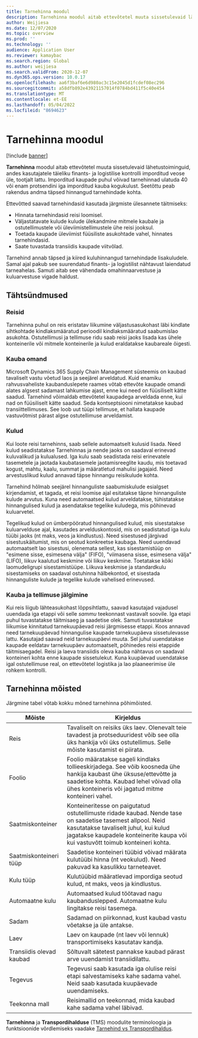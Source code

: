 ```yaml
---
title: Tarnehinna moodul
description: Tarnehinna moodul aitab ettevõtetel muuta sissetulevaid lähetustoiminguid, andes kasutajatele täieliku finants- ja logistilise kontrolli imporditud veose üle, tootjalt lattu.
author: Weijiesa
ms.date: 12/07/2020
ms.topic: overview
ms.prod: ''
ms.technology: ''
audience: Application User
ms.reviewer: kamaybac
ms.search.region: Global
ms.author: weijiesa
ms.search.validFrom: 2020-12-07
ms.dyn365.ops.version: 10.0.17
ms.openlocfilehash: aa6f3baf6e6d980ac3c15e2045d1fcdef08ec296
ms.sourcegitcommit: a58dfb892e43921157014f0784bd411f5c40e454
ms.translationtype: MT
ms.contentlocale: et-EE
ms.lasthandoff: 05/04/2022
ms.locfileid: "8694623"
---
```

# <a name="landed-cost-module"></a>Tarnehinna moodul

[!include [banner](../../includes/banner.md)]

**Tarnehinna** moodul aitab ettevõtetel muuta sissetulevaid lähetustoiminguid, andes kasutajatele täieliku finants- ja logistilise kontrolli imporditud veose üle, tootjalt lattu. Imporditud kaupade puhul võivad tarnehinnad ulatuda 40 või enam protsendini iga imporditud kauba kogukulust. Seetõttu peab rakendus andma täpsed hinnangud tarnehindade kohta.

Ettevõtted saavad tarnehindasid kasutada järgmiste ülesannete täitmiseks:

- Hinnata tarnehindasid reisi loomisel.
- Väljastatavate kulude kulude ülekandmine mitmele kaubale ja ostutellimustele või üleviimistellimustele ühe reisi jooksul.
- Toetada kaupade üleviimist füüsiliste asukohtade vahel, hinnates tarnehindasid.
- Saate tuvastada transiidis kaupade viitvõlad.

Tarnehind annab täpsed ja kiired kuluhinnangud tarnehindade lisakuludele. Samal ajal pakub see suurendatud finants- ja logistilist nähtavust laiendatud tarneahelas. Samuti aitab see vähendada omahinnaarvestuse ja kuluarvestuse vigade haldust.

## <a name="highlights"></a>Tähtsündmused

### <a name="voyages"></a>Reisid

Tarnehinna puhul on reis eristatav liikumine väljastusasukohast läbi kindlate sihtkohtade kindlaksmääratud perioodil kindlaksmääratud saabumislao asukohta. Ostutellimusi ja tellimuse ridu saab reisi jaoks lisada kas ühele konteinerile või mitmele konteinerile ja kulud eraldatakse kaubareale õigesti. 

### <a name="item-ownership"></a>Kauba omand

Microsoft Dynamics 365 Supply Chain Management süsteemis on kaubad tavaliselt vastu võetud laos ja seejärel arveldatud. Kuid enamiku rahvusvaheliste kaubanduslepete raames võtab ettevõte kaupade omandi alates algsest sadamast lahkumise ajast, enne kui need on füüsiliselt kätte saadud. Tarnehind võimaldab ettevõtetel kaupadega arveldada enne, kui nad on füüsiliselt kätte saadud. Seda kontseptsiooni nimetatakse kaubad transiittellimuses. See loob uut tüüpi tellimuse, et hallata kaupade vastuvõtmist pärast algse ostutellimuse arveldamist.

### <a name="costs"></a>Kulud

Kui loote reisi tarnehinns, saab sellele automaatselt kulusid lisada. Need kulud seadistatakse Tarnehinnas ja nende jaoks on saadaval erinevad kuluvalikud ja kulualused. Iga kulu saab seadistada reisi erinevatele tasemetele ja jaotada kaubatasemele jaotamisreeglite kaudu, mis toetavad kogust, mahtu, kaalu, summat ja määratletud mahulisi jagajaid. Need arvestuslikud kulud annavad täpse hinnangu reisikulude kohta.

Tarnehind hõlmab seejärel hinnanguliste saabumiskulude esialgset kirjendamist, et tagada, et reisi loomise ajal esitatakse täpne hinnanguliste kulude arvutus. Kuna need automaatsed kulud arveldatakse, tühistatakse hinnangulised kulud ja asendatakse tegelike kuludega, mis põhinevad kuluarvetel.

Tegelikud kulud on ümberpööratud hinnangulised kulud, mis sisestatakse kuluarvelduse ajal, kasutades arvelduskontosid, mis on seadistatud iga kulu tüübi jaoks (nt maks, veos ja kindlustus). Need sisestused järgivad sisestuskäitumist, mis on seotud konkreetse kaubaga. Need uuendavad automaatselt lao sisestusi, olenemata sellest, kas sisestamistüüp on "esimene sisse, esimesena välja" (FIFO), "viimasena sisse, esimesena välja" (LIFO), liikuv kaalutud keskmine või liikuv keskmine. Toetatakse kõiki laomudeligrupi sisestamistüüpe. Liikuva keskmise ja standardkulu sisestamiseks on saadaval ostuhinna hälbekontod, et sisestada hinnanguliste kulude ja tegelike kulude vahelised erinevused.

### <a name="item-and-order-tracking"></a>Kauba ja tellimuse jälgimine

Kui reis liigub lähteasukohast lõppsihtlattu, saavad kasutajad vajadusel uuendada iga etappi või selle *sammu* teekonnast vastavalt soovile. Iga etapi puhul tuvastatakse täitmisaeg ja saadetise olek. Samuti tuvastatakse liikumise kinnitatud tarnekuupäevad reisi järgmisesse etappi. Koos annavad need tarnekuupäevad hinnangulise kaupade tarnekuupäeva sissetulevasse lattu. Kasutajad saavad neid tarnekuupäevi muuta. Sel juhul uuendatakse kaupade eeldatav tarnekuupäev automaatselt, põhinedes reisi etappide täitmisaegadel. Reisi ja laeva transiidis oleva kauba nähtavus on saadaval konteineri kohta enne kaupade sissetulekut. Kuna kuupäevad uuendatakse igal ostutellimuse real, on ettevõtetel logistika ja lao plaaneerimise üle rohkem kontrolli.

## <a name="landed-cost-concepts"></a>Tarnehinna mõisted

Järgmine tabel võtab kokku mõned tarnehinna põhimõisted.

| Mõiste | Kirjeldus |
|---|---|
| Reis | Tavaliselt on reisiks üks laev. Olenevalt teie tavadest ja protseduuridest võib see olla üks hankija või üks ostutellimus. Selle mõiste kasutamist ei piirata. |
| Foolio | Foolio määratakse sageli kindlaks tollieeskirjadega. See võib koosneda ühe hankija kaubast ühe üksuse/ettevõtte ja saadetise kohta. Kaubad lehel võivad olla ühes konteineris või jagatud mitme konteineri vahel. |
| Saatmiskonteiner | Konteineritesse on paigutatud ostutellimuste ridade kaubad. Nende tase on saadetise tasemest allpool. Neid kasutatakse tavaliselt juhul, kui kulud jagatakse kaupadele konteinerite kaupa või kui vastuvõtt toimub konteineri kohta. |
| Saatmiskonteineri tüüp | Saadetise konteineri tüübid võivad määrata kulutüübi hinna (nt veokulud). Need pakuvad ka kasulikku tarneteavet. |
| Kulu tüüp | Kulutüübid määratlevad impordiga seotud kulud, nt maks, veos ja kindlustus. |
| Automaatne kulu | Automaatsed kulud töötavad nagu kaubanduslepped. Automaatne kulu lingitakse reisi tasemega. |
| Sadam | Sadamad on piirkonnad, kust kaubad vastu võetakse ja üle antakse. |
| Laev | Laev on kaupade (nt laev või lennuk) transportimiseks kasutatav kandja. |
| Transiidis olevad kaubad | Sõltuvalt sätetest pannakse kaubad pärast arve uuendamist transiidilattu. |
| Tegevus | Tegevusi saab kasutada iga olulise reisi etapi salvestamiseks kahe sadama vahel. Neid saab kasutada kuupäevade uuendamiseks. |
| Teekonna mall | Reisimallid on teekonnad, mida kaubad kahe sadama vahel läbivad. |

**Tarnehinna** ja **Transpordihalduse** (TMS) moodulite terminoloogia ja funktsioonide võrdlemiseks vaadake [Tarnehind vs Transpordihaldus](landed-cost-vs-tms.md).
